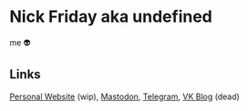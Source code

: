 # Nick Friday aka undefined

me 👽️

## Links

[Personal Website](https://nfrid.ru) (wip),
[Mastodon](https://mastodon.ml/@nf),
[Telegram](https://t.me/nfrid5),
[VK Blog](https://vk.com/nfriday) (dead)
